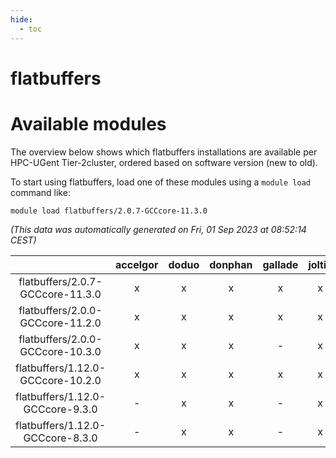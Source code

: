 ```yaml
---
hide:
  - toc
---
```


flatbuffers
===========

# Available modules


The overview below shows which flatbuffers installations are available per HPC-UGent Tier-2cluster, ordered based on software version (new to old).

To start using flatbuffers, load one of these modules using a `module load` command like:

```shell
module load flatbuffers/2.0.7-GCCcore-11.3.0
```

*(This data was automatically generated on Fri, 01 Sep 2023 at 08:52:14 CEST)*  

| |accelgor|doduo|donphan|gallade|joltik|skitty|swalot|victini|
| :---: | :---: | :---: | :---: | :---: | :---: | :---: | :---: | :---: |
|flatbuffers/2.0.7-GCCcore-11.3.0|x|x|x|x|x|x|x|x|
|flatbuffers/2.0.0-GCCcore-11.2.0|x|x|x|x|x|x|x|x|
|flatbuffers/2.0.0-GCCcore-10.3.0|x|x|x|-|x|x|x|x|
|flatbuffers/1.12.0-GCCcore-10.2.0|x|x|x|x|x|x|x|x|
|flatbuffers/1.12.0-GCCcore-9.3.0|-|x|x|-|x|x|x|x|
|flatbuffers/1.12.0-GCCcore-8.3.0|-|x|x|-|x|x|x|x|
